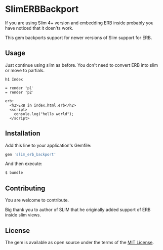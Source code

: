 # SlimERBBackport

If you are using Slim 4+ version and embedding ERB inside probably you have noticed that it doen'ts work.

This gem backports support for newer versions of Slim support for ERB.

## Usage

Just continue using slim as before. You don't need to convert ERB into slim or move to partials.

```(slim)
h1 Index

= render 'p1'
= render 'p2'

erb:
  <h2>ERB in index.html.erb</h2>
  <script>
    console.log("hello world");
  </script>
```

## Installation

Add this line to your application's Gemfile:

```ruby
gem 'slim_erb_backport'
```

And then execute:
```bash
$ bundle
```
## Contributing

You are welcome to contribute.

Big thank you to author of SLIM that he originally added support of ERB inside slim views.

## License
The gem is available as open source under the terms of the [MIT License](https://opensource.org/licenses/MIT).
